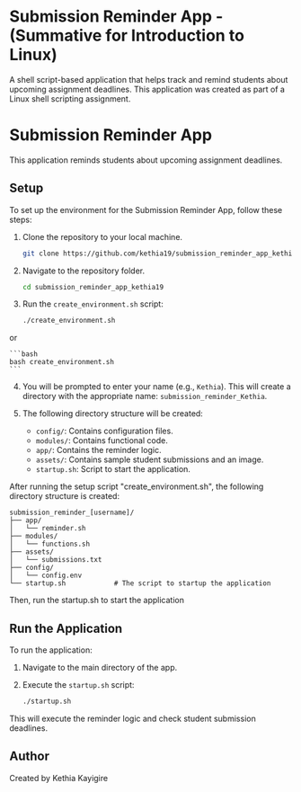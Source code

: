 # Submission Reminder App - (Summative for Introduction to Linux)

A shell script-based application that helps track and remind students about upcoming assignment deadlines. This application was created as part of a Linux shell scripting assignment.


# Submission Reminder App

This application reminds students about upcoming assignment deadlines.

## Setup

To set up the environment for the Submission Reminder App, follow these steps:

1. Clone the repository to your local machine.

    ```bash
    git clone https://github.com/kethia19/submission_reminder_app_kethia19.git
    ```

2. Navigate to the repository folder.

    ```bash
    cd submission_reminder_app_kethia19
    ```

3. Run the `create_environment.sh` script:

    ```bash
    ./create_environment.sh
    ```

or

    ```bash
    bash create_environment.sh
    ```

4. You will be prompted to enter your name (e.g., `Kethia`). This will create a directory with the appropriate name: `submission_reminder_Kethia`.

5. The following directory structure will be created:
    - `config/`: Contains configuration files.
    - `modules/`: Contains functional code.
    - `app/`: Contains the reminder logic.
    - `assets/`: Contains sample student submissions and an image.
    - `startup.sh`: Script to start the application.

After running the setup script "create_environment.sh", the following directory structure is created:

```
submission_reminder_[username]/
├── app/
│   └── reminder.sh
├── modules/
│   └── functions.sh
├── assets/
│   └── submissions.txt
├── config/
│   └── config.env
└── startup.sh            # The script to startup the application
```

Then, run the startup.sh to start the application

## Run the Application

To run the application:

1. Navigate to the main directory of the app.
2. Execute the `startup.sh` script:

    ```bash
    ./startup.sh
    ```

This will execute the reminder logic and check student submission deadlines.


## Author

Created by Kethia Kayigire
